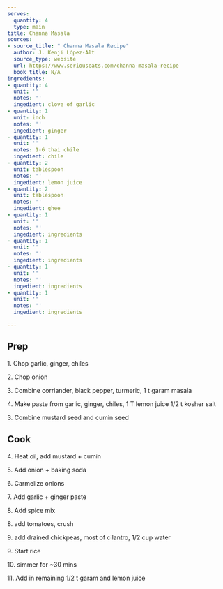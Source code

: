 ```yaml
---
serves:
  quantity: 4
  type: main
title: Channa Masala
sources:
- source_title: " Channa Masala Recipe"
  author: J. Kenji López-Alt
  source_type: website
  url: https://www.seriouseats.com/channa-masala-recipe
  book_title: N/A
ingredients:
- quantity: 4
  unit: ''
  notes: ''
  ingedient: clove of garlic
- quantity: 1
  unit: inch
  notes: ''
  ingedient: ginger
- quantity: 1
  unit: ''
  notes: 1-6 thai chile
  ingedient: chile
- quantity: 2
  unit: tablespoon
  notes: ''
  ingedient: lemon juice
- quantity: 2
  unit: tablespoon
  notes: ''
  ingedient: ghee
- quantity: 1
  unit: ''
  notes: ''
  ingedient: ingredients
- quantity: 1
  unit: ''
  notes: ''
  ingedient: ingredients
- quantity: 1
  unit: ''
  notes: ''
  ingedient: ingredients
- quantity: 1
  unit: ''
  notes: ''
  ingedient: ingredients

---
```

## Prep

1\. Chop garlic, ginger, chiles

2\. Chop onion

3\. Combine corriander, black pepper, turmeric, 1 t garam masala

4\. Make paste from garlic, ginger, chiles, 1 T lemon juice 1/2 t kosher salt

3\. Combine mustard seed and cumin seed

## Cook

4\. Heat oil, add mustard + cumin

5\. Add onion + baking soda

6\. Carmelize onions

7\. Add garlic + ginger paste

8\. Add spice mix

8\. add tomatoes, crush  

9\. add drained chickpeas, most of cilantro, 1/2 cup water

9\. Start rice

10\. simmer for \~30 mins

11\. Add in remaining 1/2 t garam and lemon juice